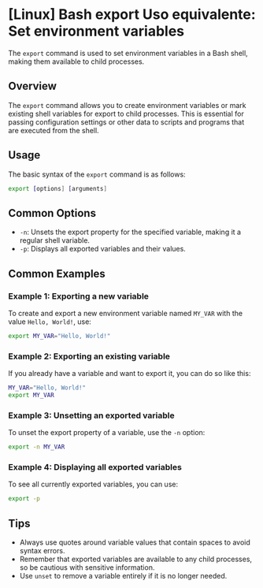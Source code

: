 # [Linux] Bash export Uso equivalente: Set environment variables

The `export` command is used to set environment variables in a Bash shell, making them available to child processes.

## Overview
The `export` command allows you to create environment variables or mark existing shell variables for export to child processes. This is essential for passing configuration settings or other data to scripts and programs that are executed from the shell.

## Usage
The basic syntax of the `export` command is as follows:

```bash
export [options] [arguments]
```

## Common Options
- `-n`: Unsets the export property for the specified variable, making it a regular shell variable.
- `-p`: Displays all exported variables and their values.

## Common Examples

### Example 1: Exporting a new variable
To create and export a new environment variable named `MY_VAR` with the value `Hello, World!`, use:

```bash
export MY_VAR="Hello, World!"
```

### Example 2: Exporting an existing variable
If you already have a variable and want to export it, you can do so like this:

```bash
MY_VAR="Hello, World!"
export MY_VAR
```

### Example 3: Unsetting an exported variable
To unset the export property of a variable, use the `-n` option:

```bash
export -n MY_VAR
```

### Example 4: Displaying all exported variables
To see all currently exported variables, you can use:

```bash
export -p
```

## Tips
- Always use quotes around variable values that contain spaces to avoid syntax errors.
- Remember that exported variables are available to any child processes, so be cautious with sensitive information.
- Use `unset` to remove a variable entirely if it is no longer needed.